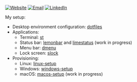 [![Website](https://img.shields.io/static/v1?logo=HTML5&logoColor=white&label=Website&message=khuedoan.com&color=green)](https://khuedoan.com)
[![Email](https://img.shields.io/static/v1?logo=Gmail&logoColor=white&label=Email&message=mail@khuedoan.com&color=red)](mailto:mail@khuedoan.com)
[![LinkedIn](https://img.shields.io/static/v1?logo=LinkedIn&logoColor=white&label=LinkedIn&message=khuedoan&color=blue)](https://www.linkedin.com/in/khuedoan/)

My setup:

- Desktop environment configuration: [dotfiles](https://github.com/khuedoan/dotfiles)
- Applications:
  - Terminal: [st](https://github.com/khuedoan/st)
  - Status bar: [lemonbar](https://github.com/khuedoan/lemonbar) and [limestatus](https://github.com/khuedoan/limestatus) (work in progress)
  - Menu bar: [dmenu](https://github.com/khuedoan/dmenu)
  - Lock screen: [slock](https://github.com/khuedoan/slock)
- Provisioning:
  - Linux: [linux-setup](https://github.com/khuedoan/linux-setup)
  - Windows: [windows-setup](https://github.com/khuedoan/windows-setup)
  - macOS: [macos-setup](https://github.com/khuedoan/macos-setup) (work in progress)

